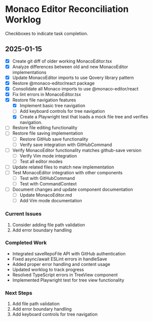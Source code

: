 # Monaco Editor Reconciliation Worklog

Checkboxes to indicate task completion.

## 2025-01-15

- [x] Create git diff of older working MonacoEditor.tsx
- [x] Analyze differences between old and new MonacoEditor implementations
- [x] Update MonacoEditor imports to use Qovery library pattern
- [x] Restore @monaco-editor/react package
- [x] Consolidate all Monaco imports to use @monaco-editor/react
- [x] Fix lint errors in MonacoEditor.tsx
- [x] Restore file navigation features
  - [x] Implement basic tree navigation
  - [ ] Add keyboard controls for tree navigation
  - [x] Create a Playwright test that loads a mock file tree and verifies navigation.
- [ ] Restore file editing functionality
- [ ] Restore file saving implementation
  - [ ] Restore GitHub save functionality
  - [ ] Verify save integration with GitHubCommand
- [ ] Verify MonacoEditor functionality matches github-save version
  - [ ] Verify Vim mode integration
  - [ ] Test all editor modes
- [ ] Update related files to match new implementation
- [ ] Test MonacoEditor integration with other components
  - [ ] Test with GitHubCommand
  - [ ] Test with CommandContext
- [ ] Document changes and update component documentation
  - [ ] Update MonacoEditor.md
  - [ ] Add Vim mode documentation

### Current Issues
1. Consider adding file path validation
2. Add error boundary handling

### Completed Work
- Integrated saveRepoFile API with GitHub authentication
- Fixed async/await ESLint errors in handleSave
- Added proper error handling and content usage
- Updated worklog to track progress
- Resolved TypeScript errors in TreeView component
- Implemented Playwright test for tree view functionality

### Next Steps
1. Add file path validation
2. Add error boundary handling
3. Add keyboard controls for tree navigation
